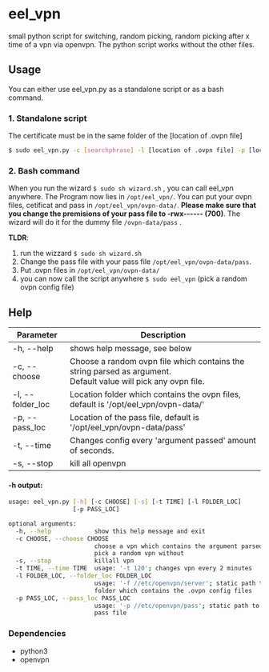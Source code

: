 # eel_vpn

small  python script for switching, random picking, random picking after x time of a vpn via openvpn. The python script works without the other files.

## Usage

You can either use eel_vpn.py as a standalone script or as a bash command.

### 1. Standalone script

The certificate must be in the same folder of the [location of .ovpn file]

```bash
$ sudo eel_vpn.py -c [searchphrase] -l [location of .ovpn file] -p [location of the pass file]
```



### 2. Bash command 

When you run the wizard ```$ sudo sh wizard.sh``` , you can call eel_vpn anywhere. The Program now lies in ```/opt/eel_vpn/```. You can put your ovpn files, cetificat and pass in ```/opt/eel_vpn/ovpn-data/```. **Please make sure that you change the premisions of your pass file to -rwx------ (700)**. The wizard will do it for the dummy file ```/ovpn-data/pass``` .

**TLDR**:

1. run the wizzard ```$ sudo sh wizard.sh```
2. Change the pass file with your pass file ```/opt/eel_vpn/ovpn-data/pass```.
3. Put .ovpn files in ```/opt/eel_vpn/ovpn-data/``` 
4. you can now call the script anywhere ```$ sudo eel_vpn``` (pick a random ovpn config file)



## Help

| Parameter        | Description                                                  |
| ---------------- | ------------------------------------------------------------ |
| -h, --help       | shows help message, see below                                |
| -c, --choose     | Choose a random ovpn file which contains the string parsed as argument.<br />Default value will pick any ovpn file. |
| -l, --folder_loc | Location folder which contains the ovpn files, default is '/opt/eel_vpn/ovpn-data/' |
| -p, --pass_loc   | Location of the pass file, default is '/opt/eel_vpn/ovpn-data/pass'     |
| -t, --time       | Changes config every 'argument passed' amount of seconds.    |
| -s, --stop       | kill all openvpn                                             |

#### -h output:

```bash
usage: eel_vpn.py [-h] [-c CHOOSE] [-s] [-t TIME] [-l FOLDER_LOC]
                  [-p PASS_LOC]

optional arguments:
  -h, --help            show this help message and exit
  -c CHOOSE, --choose CHOOSE
                        choose a vpn which contains the argument parsed, will
                        pick a random vpn without
  -s, --stop            killall vpn
  -t TIME, --time TIME  usage: '-t 120'; changes vpn every 2 minutes
  -l FOLDER_LOC, --folder_loc FOLDER_LOC
                        usage: '-f //etc/openvpn/server'; static path the
                        folder which contains the .ovpn config files
  -p PASS_LOC, --pass_loc PASS_LOC
                        usage: '-p //etc/openvpn/pass'; static path to the
                        pass file
```



### Dependencies
- python3
- openvpn
